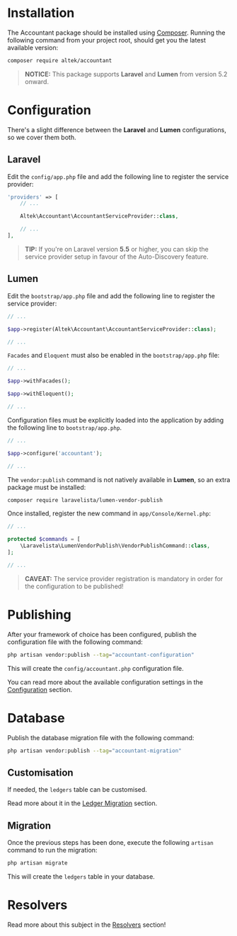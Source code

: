 # Installation
The Accountant package should be installed using [Composer](http://getcomposer.org/doc/00-intro.md).
Running the following command from your project root, should get you the latest available version:

```sh
composer require altek/accountant
```

> **NOTICE:** This package supports **Laravel** and **Lumen** from version 5.2 onward.

# Configuration
There's a slight difference between the **Laravel** and **Lumen** configurations, so we cover them both.

## Laravel
Edit the `config/app.php` file and add the following line to register the service provider:

```php
'providers' => [
    // ...

    Altek\Accountant\AccountantServiceProvider::class,

    // ...
],
```

> **TIP:** If you're on Laravel version **5.5** or higher, you can skip the service provider setup in favour of the Auto-Discovery feature.

## Lumen
Edit the `bootstrap/app.php` file and add the following line to register the service provider:

```php
// ...

$app->register(Altek\Accountant\AccountantServiceProvider::class);

// ...
```

`Facades` and `Eloquent` must also be enabled in the `bootstrap/app.php` file:

```php
// ...

$app->withFacades();

$app->withEloquent();

// ...
```

Configuration files must be explicitly loaded into the application by adding the following line to `bootstrap/app.php`.

```php
// ...

$app->configure('accountant');

// ...
```

The `vendor:publish` command is not natively available in **Lumen**, so an extra package must be installed:

```sh
composer require laravelista/lumen-vendor-publish
```

Once installed, register the new command in `app/Console/Kernel.php`:

```php
// ...

protected $commands = [
    \Laravelista\LumenVendorPublish\VendorPublishCommand::class,
];

// ...
```

> **CAVEAT:** The service provider registration is mandatory in order for the configuration to be published!

# Publishing
After your framework of choice has been configured, publish the configuration file with the following command:

```sh
php artisan vendor:publish --tag="accountant-configuration"
```

This will create the `config/accountant.php` configuration file.

You can read more about the available configuration settings in the [Configuration](configuration.md) section.

# Database
Publish the database migration file with the following command:

```sh
php artisan vendor:publish --tag="accountant-migration"
```

## Customisation
If needed, the `ledgers` table can be customised.

Read more about it in the [Ledger Migration](ledger-migration.md) section.

## Migration
Once the previous steps has been done, execute the following `artisan` command to run the migration:

```sh
php artisan migrate
```

This will create the `ledgers` table in your database.

# Resolvers
Read more about this subject in the [Resolvers](resolvers.md) section!
